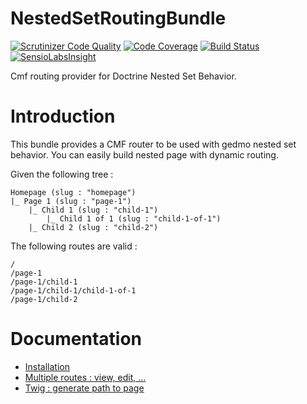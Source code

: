 NestedSetRoutingBundle
======================

[![Scrutinizer Code Quality](https://scrutinizer-ci.com/g/LpFactory/NestedSetRoutingBundle/badges/quality-score.png?b=master)](https://scrutinizer-ci.com/g/LpFactory/NestedSetRoutingBundle/?branch=master)
[![Code Coverage](https://scrutinizer-ci.com/g/LpFactory/NestedSetRoutingBundle/badges/coverage.png?b=master)](https://scrutinizer-ci.com/g/LpFactory/NestedSetRoutingBundle/?branch=master)
[![Build Status](https://scrutinizer-ci.com/g/LpFactory/NestedSetRoutingBundle/badges/build.png?b=master)](https://scrutinizer-ci.com/g/LpFactory/NestedSetRoutingBundle/build-status/master)
[![SensioLabsInsight](https://insight.sensiolabs.com/projects/5fc430b7-2d79-4151-9f44-6b639012c697/mini.png)](https://insight.sensiolabs.com/projects/5fc430b7-2d79-4151-9f44-6b639012c697)

Cmf routing provider for Doctrine Nested Set Behavior.

# Introduction

This bundle provides a CMF router to be used with gedmo nested set behavior. You can easily build nested page with dynamic routing.

Given the following tree :

```
Homepage (slug : "homepage")
|_ Page 1 (slug : "page-1")
    |_ Child 1 (slug : "child-1")
        |_ Child 1 of 1 (slug : "child-1-of-1")
    |_ Child 2 (slug : "child-2")
```

The following routes are valid :

```
/
/page-1
/page-1/child-1
/page-1/child-1/child-1-of-1
/page-1/child-2
```

# Documentation

* [Installation](Resources/doc/install.md)
* [Multiple routes : view, edit, ...](Resources/doc/multiple_routes.md)
* [Twig : generate path to page](Resources/doc/twig.md)
